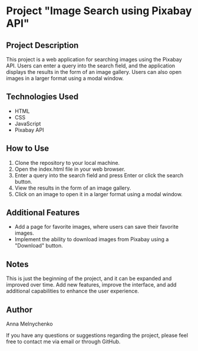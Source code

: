 # Project "Image Search using Pixabay API"

## Project Description
This project is a web application for searching images using the Pixabay API. Users can enter a query into the search field, and the application displays the results in the form of an image gallery. Users can also open images in a larger format using a modal window.

## Technologies Used
- HTML
- CSS
- JavaScript
- Pixabay API

## How to Use
1. Clone the repository to your local machine.
2. Open the index.html file in your web browser.
3. Enter a query into the search field and press Enter or click the search button.
4. View the results in the form of an image gallery.
5. Click on an image to open it in a larger format using a modal window.

## Additional Features
- Add a page for favorite images, where users can save their favorite images.
- Implement the ability to download images from Pixabay using a "Download" button.

## Notes
This is just the beginning of the project, and it can be expanded and improved over time. Add new features, improve the interface, and add additional capabilities to enhance the user experience.

## Author
Anna Melnychenko

If you have any questions or suggestions regarding the project, please feel free to contact me via email or through GitHub.
